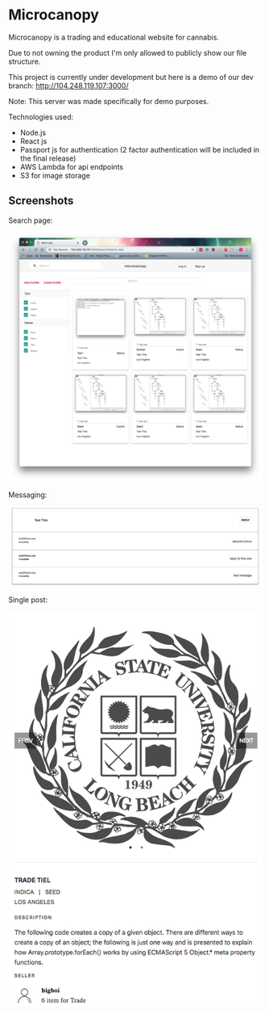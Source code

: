 # Microcanopy
Microcanopy is a trading and educational website for cannabis.

Due to not owning the product I'm only allowed to publicly show our file structure.

This project is currently under development but here is a demo of our dev branch:
http://104.248.119.107:3000/

Note: This server was made specifically for demo purposes.

Technologies used:

- Node.js 
- React js
- Passport js for authentication (2 factor authentication will be included in the final release)
- AWS Lambda for api endpoints
- S3 for image storage

## Screenshots

Search page:

![Alt Home Page](/README/homepage.png?raw=true)

Messaging:

![Alt Signup Page](/README/message.png?raw=true)

Single post:

![Alt Dashboard](/README/singlepost.png?raw=true)
